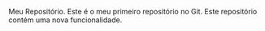 Meu Repositório.
Este é o meu primeiro repositório no Git.
Este repositório contém uma nova funcionalidade.